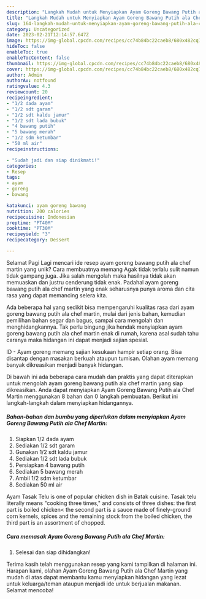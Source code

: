 ```yaml
---
description: "Langkah Mudah untuk Menyiapkan Ayam Goreng Bawang Putih ala Chef Martin yang Lezat Sekali, Sempurna"
title: "Langkah Mudah untuk Menyiapkan Ayam Goreng Bawang Putih ala Chef Martin yang Lezat Sekali, Sempurna"
slug: 164-langkah-mudah-untuk-menyiapkan-ayam-goreng-bawang-putih-ala-chef-martin-yang-lezat-sekali-sempurna
category: Uncategorized
date: 2023-02-21T12:14:57.647Z
image: https://img-global.cpcdn.com/recipes/cc74b84bc22caeb8/680x482cq70/ayam-goreng-bawang-putih-ala-chef-martin-foto-resep-utama.jpg
hideToc: false
enableToc: true
enableTocContent: false
thumbnail: https://img-global.cpcdn.com/recipes/cc74b84bc22caeb8/680x482cq70/ayam-goreng-bawang-putih-ala-chef-martin-foto-resep-utama.jpg
cover: https://img-global.cpcdn.com/recipes/cc74b84bc22caeb8/680x482cq70/ayam-goreng-bawang-putih-ala-chef-martin-foto-resep-utama.jpg
author: Admin
authorAv: notfound
ratingvalue: 4.3
reviewcount: 20
recipeingredient:
- "1/2 dada ayam"
- "1/2 sdt garam"
- "1/2 sdt kaldu jamur"
- "1/2 sdt lada bubuk"
- "4 bawang putih"
- "5 bawang merah"
- "1/2 sdm ketumbar"
- "50 ml air"
recipeinstructions:

- "Sudah jadi dan siap dinikmati!"
categories:
- Resep
tags:
- ayam
- goreng
- bawang

katakunci: ayam goreng bawang 
nutrition: 200 calories
recipecuisine: Indonesian
preptime: "PT40M"
cooktime: "PT30M"
recipeyield: "3"
recipecategory: Dessert

---
```



Selamat Pagi Lagi mencari ide resep ayam goreng bawang putih ala chef martin yang unik? Cara membuatnya memang Agak tidak terlalu sulit namun tidak gampang juga. Jika salah mengolah maka hasilnya tidak akan memuaskan dan justru cenderung tidak enak. Padahal ayam goreng bawang putih ala chef martin yang enak seharusnya punya aroma dan cita rasa yang dapat memancing selera kita.


Ada beberapa hal yang sedikit bisa mempengaruhi kualitas rasa dari ayam goreng bawang putih ala chef martin, mulai dari jenis bahan, kemudian pemilihan bahan segar dan bagus, sampai cara mengolah dan menghidangkannya. Tak perlu bingung jika hendak menyiapkan ayam goreng bawang putih ala chef martin enak di rumah, karena asal sudah tahu caranya maka hidangan ini dapat menjadi sajian spesial.

ID - Ayam goreng memang sajian kesukaan hampir setiap orang. Bisa disantap dengan masakan berkuah ataupun tumisan. Olahan ayam memang banyak dikreasikan menjadi banyak hidangan.


Di bawah ini ada beberapa cara mudah dan praktis yang dapat diterapkan untuk mengolah ayam goreng bawang putih ala chef martin yang siap dikreasikan. Anda dapat menyiapkan Ayam Goreng Bawang Putih ala Chef Martin menggunakan 8 bahan dan 0 langkah pembuatan. Berikut ini langkah-langkah dalam menyiapkan hidangannya.

<!--inarticleads1-->

##### Bahan-bahan dan bumbu yang diperlukan dalam menyiapkan Ayam Goreng Bawang Putih ala Chef Martin:

1. Siapkan 1/2 dada ayam
1. Sediakan 1/2 sdt garam
1. Gunakan 1/2 sdt kaldu jamur
1. Sediakan 1/2 sdt lada bubuk
1. Persiapkan 4 bawang putih
1. Sediakan 5 bawang merah
1. Ambil 1/2 sdm ketumbar
1. Sediakan 50 ml air


Ayam Tasak Telu is one of popular chicken dish in Batak cuisine. Tasak telu literally means &#34;cooking three times,&#34; and consists of three dishes: the first part is boiled chicken&lt; the second part is a sauce made of finely-ground corn kernels, spices and the remaining stock from the boiled chicken, the third part is an assortment of chopped. 

<!--inarticleads2-->

##### Cara memasak Ayam Goreng Bawang Putih ala Chef Martin:


1. Selesai dan siap dihidangkan!



Terima kasih telah menggunakan resep yang kami tampilkan di halaman ini. Harapan kami, olahan Ayam Goreng Bawang Putih ala Chef Martin yang mudah di atas dapat membantu kamu menyiapkan hidangan yang lezat untuk keluarga/teman ataupun menjadi ide untuk berjualan makanan. Selamat mencoba!
